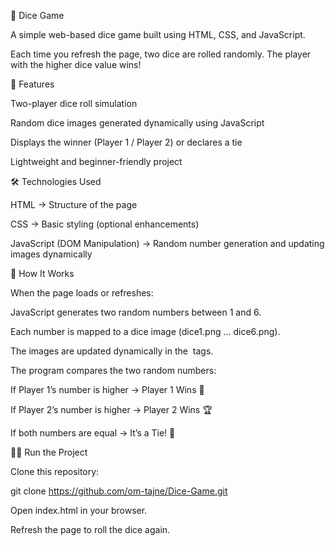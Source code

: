 🎲 Dice Game

A simple web-based dice game built using HTML, CSS, and JavaScript.

Each time you refresh the page, two dice are rolled randomly. The player with the higher dice value wins!

🚀 Features

Two-player dice roll simulation

Random dice images generated dynamically using JavaScript

Displays the winner (Player 1 / Player 2) or declares a tie

Lightweight and beginner-friendly project

🛠️ Technologies Used

HTML → Structure of the page

CSS → Basic styling (optional enhancements)

JavaScript (DOM Manipulation) → Random number generation and updating images dynamically

📂 How It Works

When the page loads or refreshes:

JavaScript generates two random numbers between 1 and 6.

Each number is mapped to a dice image (dice1.png … dice6.png).

The images are updated dynamically in the <img> tags.

The program compares the two random numbers:

If Player 1’s number is higher → Player 1 Wins 🎉

If Player 2’s number is higher → Player 2 Wins 🏆

If both numbers are equal → It’s a Tie! 🤝

🏃‍♂️ Run the Project

Clone this repository:

git clone https://github.com/om-tajne/Dice-Game.git


Open index.html in your browser.

Refresh the page to roll the dice again.
